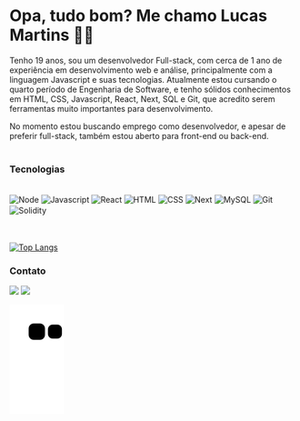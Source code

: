 # Opa, tudo bom? Me chamo Lucas Martins 👋😎

Tenho 19 anos, sou um desenvolvedor Full-stack, com cerca de 1 ano de experiência em desenvolvimento web e análise, principalmente com a linguagem Javascript e suas tecnologias. Atualmente estou cursando o quarto período de Engenharia de Software, e tenho sólidos conhecimentos em HTML, CSS, Javascript, React, Next, SQL e Git, que acredito serem ferramentas muito importantes para desenvolvimento.  
   
No momento estou buscando emprego como desenvolvedor, e apesar de preferir full-stack, também estou aberto para front-end ou back-end.  
<br>
   
### Tecnologias   
   
<div style="display: inline_block"> <br>
   <img align="center" alt="Node" height="60" width="90" src="https://cdn.jsdelivr.net/gh/devicons/devicon/icons/nodejs/nodejs-original.svg" />
   <img align="center" alt="Javascript" height="60" width="90" src="https://cdn.jsdelivr.net/gh/devicons/devicon/icons/javascript/javascript-original.svg" />
   <img align="center" alt="React" height="60" width="90" src="https://cdn.jsdelivr.net/gh/devicons/devicon/icons/react/react-original.svg" />
   <img align="center" alt="HTML" height="60" width="90" src="https://cdn.jsdelivr.net/gh/devicons/devicon/icons/html5/html5-original.svg" />
   <img align="center" alt="CSS" height="60" width="90" src="https://cdn.jsdelivr.net/gh/devicons/devicon/icons/css3/css3-original.svg" />
   <img align="center" alt="Next" height="60" width="90" src="https://cdn.jsdelivr.net/gh/devicons/devicon/icons/nextjs/nextjs-original.svg" />
   <img align="center" alt="MySQL" height="60" width="90" src="https://cdn.jsdelivr.net/gh/devicons/devicon/icons/mysql/mysql-original-wordmark.svg" />
   <img align="center" alt="Git" height="60" width="90" src="https://cdn.jsdelivr.net/gh/devicons/devicon/icons/git/git-original.svg" />
   <img align="center" alt="Solidity" height="60" width="90" src="https://cdn.jsdelivr.net/gh/devicons/devicon/icons/solidity/solidity-original.svg" />
</div>

<br>
<br>

[![Top Langs](https://github-readme-stats.vercel.app/api/top-langs/?username=LucasLMartins&layout=compact)](https://github.com/LucasLMartins/github-readme-stats)
<br>

### Contato  
<a href="https://www.linkedin.com/in/lucasluanmartins/" target="_blank"><img src="https://img.shields.io/badge/LinkedIn-0077B5?style=for-the-badge&logo=linkedin&logoColor=white"></a>
<a href="https://www.instagram.com/lucasluan_m/" target="_blank"><img src="https://img.shields.io/badge/Instagram-E4405F?style=for-the-badge&logo=instagram&logoColor=white"></a>
   
![Snake animation](https://github.com/LucasLMartins/LucasLMartins/blob/output/github-contribution-grid-snake.svg)






<!--
**LucasLMartins/LucasLMartins** is a ✨ _special_ ✨ repository because its `README.md` (this file) appears on your GitHub profile.

Here are some ideas to get you started:

- 🔭 I’m currently working on ...
- 🌱 I’m currently learning ...
- 👯 I’m looking to collaborate on ...
- 🤔 I’m looking for help with ...
- 💬 Ask me about ...
- 📫 How to reach me: ...
- 😄 Pronouns: ...
- ⚡ Fun fact: ...
-->
